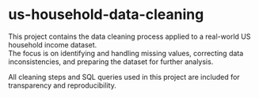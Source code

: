 # us-household-data-cleaning

This project contains the data cleaning process applied to a real-world US household income dataset.  
The focus is on identifying and handling missing values, correcting data inconsistencies, and preparing the dataset for further analysis.  

All cleaning steps and SQL queries used in this project are included for transparency and reproducibility.
